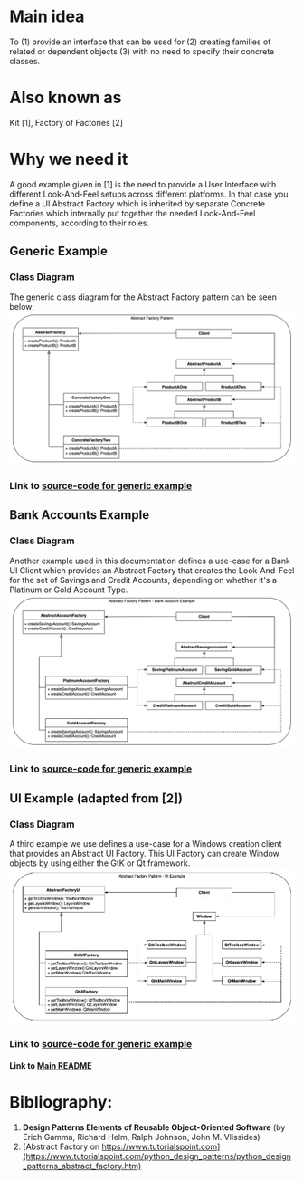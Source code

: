 # Main idea
To (1) provide an interface that can be used for (2) creating families of related or 
dependent objects (3) with no need to specify their concrete classes.

# Also known as
Kit [1], Factory of Factories [2]

# Why we need it
A good example given in [1] is the need to provide a User Interface with different 
Look-And-Feel setups across different platforms. In that case you define a UI Abstract Factory
which is inherited by separate Concrete Factories which internally put together the needed
Look-And-Feel components, according to their roles.

## Generic Example
### Class Diagram
The generic class diagram for the Abstract Factory pattern can be seen below:
![](diagrams/abstract-factory-generic.png)

### Link to [source-code for generic example](abstract_factory_generic.py)

## Bank Accounts Example
### Class Diagram
Another example used in this documentation defines a use-case for a Bank UI Client
which provides an Abstract Factory that creates the Look-And-Feel for the set of
Savings and Credit Accounts, depending on whether it's a Platinum or Gold Account Type.
![](diagrams/abstract-factory-account.png)

### Link to [source-code for generic example](abstract_factory_account.py)

## UI Example (adapted from [2])
### Class Diagram
A third example we use defines a use-case for a Windows creation client that provides 
an Abstract UI Factory. This UI Factory can create Window objects by using either the GtK or Qt framework.
![](diagrams/abstract-factory-ui.png)
### Link to [source-code for generic example](abstract_factory_ui.py)

#### Link to [Main README](../../README.md)

# Bibliography:
1. **Design Patterns Elements of Reusable Object-Oriented Software** (by Erich Gamma, Richard Helm, Ralph Johnson, John M. Vlissides)
2. [Abstract Factory on https://www.tutorialspoint.com](https://www.tutorialspoint.com/python_design_patterns/python_design_patterns_abstract_factory.htm)
